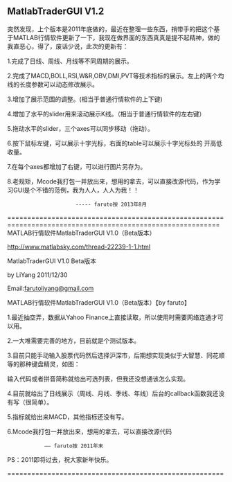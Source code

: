 MatlabTraderGUI V1.2
---------------------------------------------------------------------------------------------------------

突然发现，上个版本是2011年底做的，最近在整理一些东西，捎带手的把这个基于MATLAB行情软件更新了一下，我现在做界面的东西真真是提不起精神，做的我直恶心，得了，废话少说，此次的更新有：

1.完成了日线、周线、月线等不同周期的展示。

2.完成了MACD,BOLL,RSI,W&R,OBV,DMI,PVT等技术指标的展示。左上的两个均线的长度参数可以动态修改展示。

3.增加了展示范围的调整。(相当于普通行情软件的上下键)

4.增加了水平的slider用来滚动展示K线。（相当于普通行情软件的左右键）

5.拖动水平的slider，三个axes可以同步移动（拖动）。

6.按下鼠标左键，可以展示十字光标，右面的table可以展示十字光标处的 开高低收量。

7.在每个axes都增加了右键，可以进行图片另存为。

8.老规矩，Mcode我打包一并放出来，想用的拿去，可以直接改源代码，作为学习GUI是个不错的范例，我为人人，人人为我！！

                          ----- faruto按 2013年8月

===========================================================================================================
MATLAB行情软件MatlabTraderGUI V1.0（Beta版本）

http://www.matlabsky.com/thread-22239-1-1.html


MatlabTraderGUI V1.0 Beta版本

by LiYang 2011/12/30

Email:farutoliyang@gmail.com

MATLAB行情软件MatlabTraderGUI V1.0（Beta版本）【by faruto】

1.最近抽空弄，数据从Yahoo Finance上直接读取，所以使用时需要网络连通才可以用。

2.一大堆需要完善的地方，目前就是个测试版本。

3.目前只能手动输入股票代码然后选择沪深市，后期想实现类似于大智慧、同花顺等的那种键盘精灵，如图：

输入代码或者拼音简称就给出可选列表，但我还没想通该怎么实现。

4.目前就给出了日线展示（周线、月线、季线、年线）后台的callback函数我还没有写（很简单）。

5.指标就给出来MACD，其他指标还没有写。

6.Mcode我打包一并放出来，想用的拿去，可以直接改源代码

                —— faruto按 2011年末

PS：2011即将过去，祝大家新年快乐。

======================================================
